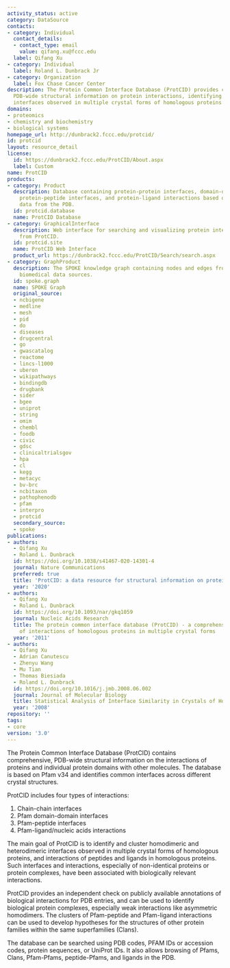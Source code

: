```yaml
---
activity_status: active
category: DataSource
contacts:
- category: Individual
  contact_details:
  - contact_type: email
    value: qifang.xu@fccc.edu
  label: Qifang Xu
- category: Individual
  label: Roland L. Dunbrack Jr
- category: Organization
  label: Fox Chase Cancer Center
description: The Protein Common Interface Database (ProtCID) provides comprehensive,
  PDB-wide structural information on protein interactions, identifying and clustering
  interfaces observed in multiple crystal forms of homologous proteins.
domains:
- proteomics
- chemistry and biochemistry
- biological systems
homepage_url: http://dunbrack2.fccc.edu/protcid/
id: protcid
layout: resource_detail
license:
  id: https://dunbrack2.fccc.edu/ProtCID/About.aspx
  label: Custom
name: ProtCID
products:
- category: Product
  description: Database containing protein-protein interfaces, domain-domain interfaces,
    protein-peptide interfaces, and protein-ligand interactions based on structural
    data from the PDB.
  id: protcid.database
  name: ProtCID Database
- category: GraphicalInterface
  description: Web interface for searching and visualizing protein interaction data
    from ProtCID.
  id: protcid.site
  name: ProtCID Web Interface
  product_url: https://dunbrack2.fccc.edu/ProtCID/Search/search.aspx
- category: GraphProduct
  description: The SPOKE knowledge graph containing nodes and edges from multiple
    biomedical data sources.
  id: spoke.graph
  name: SPOKE Graph
  original_source:
  - ncbigene
  - medline
  - mesh
  - pid
  - do
  - diseases
  - drugcentral
  - go
  - gwascatalog
  - reactome
  - lincs-l1000
  - uberon
  - wikipathways
  - bindingdb
  - drugbank
  - sider
  - bgee
  - uniprot
  - string
  - omim
  - chembl
  - foodb
  - civic
  - gdsc
  - clinicaltrialsgov
  - hpa
  - cl
  - kegg
  - metacyc
  - bv-brc
  - ncbitaxon
  - pathophenodb
  - pfam
  - interpro
  - protcid
  secondary_source:
  - spoke
publications:
- authors:
  - Qifang Xu
  - Roland L. Dunbrack
  id: https://doi.org/10.1038/s41467-020-14301-4
  journal: Nature Communications
  preferred: true
  title: 'ProtCID: a data resource for structural information on protein interactions'
  year: '2020'
- authors:
  - Qifang Xu
  - Roland L. Dunbrack
  id: https://doi.org/10.1093/nar/gkq1059
  journal: Nucleic Acids Research
  title: The protein common interface database (ProtCID) - a comprehensive database
    of interactions of homologous proteins in multiple crystal forms
  year: '2011'
- authors:
  - Qifang Xu
  - Adrian Canutescu
  - Zhenyu Wang
  - Mu Tian
  - Thomas Biesiada
  - Roland L. Dunbrack
  id: https://doi.org/10.1016/j.jmb.2008.06.002
  journal: Journal of Molecular Biology
  title: Statistical Analysis of Interface Similarity in Crystals of Homologous Proteins
  year: '2008'
repository: ''
tags:
- core
version: '3.0'
---
```

The Protein Common Interface Database (ProtCID) contains comprehensive, PDB-wide structural information on the interactions of proteins and individual protein domains with other molecules. The database is based on Pfam v34 and identifies common interfaces across different crystal structures.

ProtCID includes four types of interactions:
1. Chain-chain interfaces
2. Pfam domain-domain interfaces
3. Pfam-peptide interfaces
4. Pfam-ligand/nucleic acids interactions

The main goal of ProtCID is to identify and cluster homodimeric and heterodimeric interfaces observed in multiple crystal forms of homologous proteins, and interactions of peptides and ligands in homologous proteins. Such interfaces and interactions, especially of non-identical proteins or protein complexes, have been associated with biologically relevant interactions.

ProtCID provides an independent check on publicly available annotations of biological interactions for PDB entries, and can be used to identify biological protein complexes, especially weak interactions like asymmetric homodimers. The clusters of Pfam-peptide and Pfam-ligand interactions can be used to develop hypotheses for the structures of other protein families within the same superfamilies (Clans).

The database can be searched using PDB codes, PFAM IDs or accession codes, protein sequences, or UniProt IDs. It also allows browsing of Pfams, Clans, Pfam-Pfams, peptide-Pfams, and ligands in the PDB.